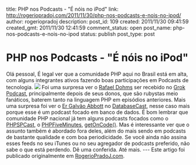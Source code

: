 title: PHP nos Podcasts - "É nóis no iPod"
link: http://rogeriopradoj.com/2011/11/30/php-nos-podcasts-e-nois-no-ipod/
author: rogeriopradoj
description: 
post_id: 109
created: 2011/11/30 09:41:59
created_gmt: 2011/11/30 12:41:59
comment_status: open
post_name: php-nos-podcasts-e-nois-no-ipod
status: publish
post_type: post

# PHP nos Podcasts - "É nóis no iPod"

Olá pessoal, É legal ver que a comunidade PHP aqui no Brasil está em alta, com alguns integrantes ativos fazendo boas participações em Podcasts de tecnologia. ![](/wp-content/uploads/2011/11/php-podcast.png) Foi uma surpresa ver o [Rafael Dohms](http://twitter.com/rdohms) ser recebido no [Grok Podcast](http://grokpodcast.com/), principalmente depois de seus donos, que são rubystas meio fanáticos, baterem tanto na linguagem PHP em episódios anteriores. Mais uma surpresa foi ver o [Er Galvão Abbott](http://twitter.com/galvao) no [DatabaseCast](http://imasters.com.br/perfil/databasecast), nesse caso mais porque esse é um podcast focado em banco de dados. É bom lembrar que comunidade PHP nacional já tem alguns podcasts focados como o [PHPSPCast](http://phpsp.org.br/category/phpsp/phpspcast/), o [PHPFiveMinutes](http://ianntech.com.br/category/php5minutes/), [getOnCode()](http://getoncode.com.br/). Mas é interessante ver que o assunto também é abordado fora deles, além do mais sendo em podcasts de bastante qualidade e com boa periodicidade. Se você ainda não assina esses feeds no seu iTunes ou no seu agregador de podcasts preferido, não sabe o que está perdendo. Dê uma conferida. Até mais. \--- Este artigo foi publicado originalmente em [RogerioPradoJ.com](http://rogeriopradoj.com).